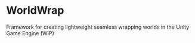 # WorldWrap
Framework for creating lightweight seamless wrapping worlds in the Unity Game Engine (WIP)

